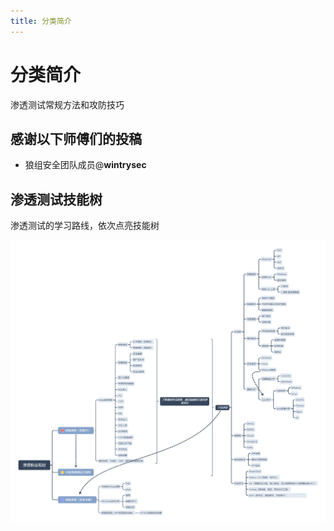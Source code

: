 ```yaml
---
title: 分类简介
---
```


# 分类简介

渗透测试常规方法和攻防技巧

## 感谢以下师傅们的投稿
 - 狼组安全团队成员@**wintrysec**

## 渗透测试技能树

渗透测试的学习路线，依次点亮技能树

![](/images/hw/pentest.png)